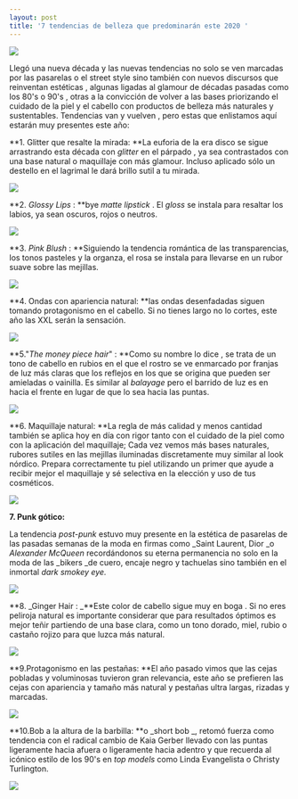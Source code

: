 ```yaml
---
layout: post
title: '7 tendencias de belleza que predominarán este 2020 '
---
```

![](/img/uploads/trendalert.jpg)

Llegó una nueva década y las nuevas tendencias no solo se ven marcadas por las pasarelas o el street style sino también con nuevos discursos que reinventan estéticas , algunas ligadas al glamour de décadas pasadas como los 80's o 90's , otras a la convicción de volver a las bases priorizando el cuidado de la piel y el cabello con productos de belleza más naturales y sustentables. Tendencias van y vuelven , pero estas que enlistamos aquí estarán muy presentes este año: 

**1. Glitter que resalte la mirada: **La euforia de la era disco se sigue arrastrando esta década con _glitter_ en el párpado , ya sea contrastados con una base natural o maquillaje con más glamour. Incluso aplicado sólo un destello en el lagrimal le dará brillo sutil a tu mirada.

![](/img/uploads/glitter.jpg)

**2. _Glossy Lips_ : **bye _matte lipstick_ . El _gloss_ se instala para resaltar los labios, ya sean oscuros, rojos o neutros.

![](/img/uploads/labiosgloss.jpg)

**3. _Pink Blush_ : **Siguiendo la tendencia romántica de las transparencias, los tonos pasteles y la organza, el rosa se instala para llevarse en un rubor suave sobre las mejillas.

![](/img/uploads/mejillasrosaceas.jpg)

**4. Ondas con apariencia natural: **las ondas desenfadadas siguen tomando protagonismo en el cabello. Si no tienes largo no lo cortes, este año las XXL serán la sensación.

![](/img/uploads/ondaslargas.jpg)

**5."_The money piece hair_" : **Como su nombre lo dice , se trata de un tono de cabello en rubios en el que el rostro se ve enmarcado por franjas de luz más claras que los reflejos en los que se origina que pueden ser amieladas o vainilla. Es similar al _balayage_ pero el barrido de luz es en hacia el frente en lugar de que lo sea hacia las puntas.

![](/img/uploads/themoneypiece.jpg)



**6. Maquillaje natural: **La regla de más calidad y menos cantidad también se aplica hoy en día con rigor tanto con el cuidado de la piel como con la aplicación del maquillaje; Cada vez vemos más bases naturales, rubores sutiles en las mejillas iluminadas discretamente muy similar al look nórdico. Prepara correctamente tu piel utilizando un primer que ayude a recibir mejor el maquillaje y sé selectiva en la elección y uso de tus cosméticos. 

![](/img/uploads/maquillajenatural.jpg)

**7. Punk gótico:**

La tendencia _post-punk_ estuvo muy presente en la estética de pasarelas de las pasadas semanas de la moda en firmas como _Saint Laurent, Dior _o _Alexander McQueen_ recordándonos su eterna permanencia no solo en la moda de las _bikers _de cuero, encaje negro y tachuelas sino también en el inmortal _dark smokey eye._

![](/img/uploads/punk.jpg)

**8. _Ginger Hair : _**Este color de cabello sigue muy en boga . Si no eres peliroja natural es importante considerar que para resultados óptimos es mejor teñir partiendo de una base clara, como un tono dorado, miel, rubio o castaño rojizo para que luzca más natural.

![](/img/uploads/cabellopelirojo.jpg)

**9.Protagonismo en las pestañas: **El año pasado vimos que las cejas pobladas y voluminosas tuvieron gran relevancia, este año se prefieren las cejas con apariencia y tamaño más natural y pestañas ultra largas, rizadas y marcadas. 

![](/img/uploads/pestañas.jpg)

**10.Bob a la altura de la barbilla: **o _short bob _, retomó fuerza como tendencia con el radical cambio de Kaia Gerber llevado con las puntas ligeramente hacia afuera o ligeramente hacia adentro y que recuerda al icónico estilo de los 90's en _top models_ como Linda Evangelista o Christy Turlington.

![](/img/uploads/bob.jpg)
